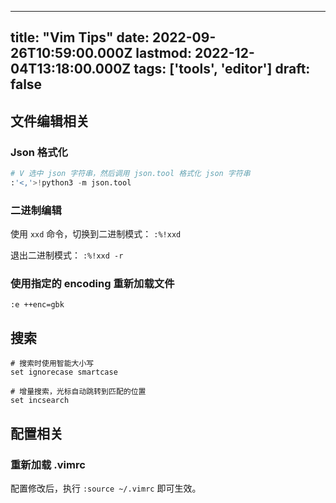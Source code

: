 
---
title: "Vim Tips"
date: 2022-09-26T10:59:00.000Z
lastmod: 2022-12-04T13:18:00.000Z
tags: ['tools', 'editor']
draft: false
---



## 文件编辑相关


### Json 格式化

```python
# V 选中 json 字符串，然后调用 json.tool 格式化 json 字符串
:'<,'>!python3 -m json.tool
```


### 二进制编辑

使用 ``xxd`` 命令，切换到二进制模式： ``:%!xxd``

退出二进制模式： ``:%!xxd -r``


### 使用指定的 encoding 重新加载文件

``:e ++enc=gbk``


## 搜索

```shell
# 搜索时使用智能大小写
set ignorecase smartcase

# 增量搜索，光标自动跳转到匹配的位置
set incsearch
```


## 配置相关


### 重新加载 .vimrc

配置修改后，执行 ``:source ~/.vimrc`` 即可生效。
